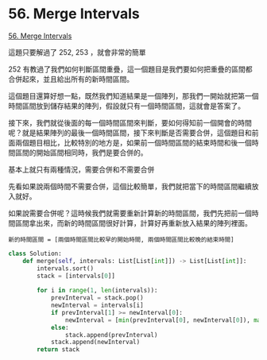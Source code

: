 # 56. Merge Intervals

[56. Merge Intervals](https://leetcode.com/problems/merge-intervals/)

這題只要解過了 252, 253 ，就會非常的簡單

252 有教過了我們如何判斷區間重疊，這一個題目是我們要如何把重疊的區間都合併起來，並且給出所有的新時間區間。

這個題目還算好想一點，既然我們知道結果是一個陣列，那我們一開始就把第一個時間區間放到儲存結果的陣列，假設就只有一個時間區間，這就會是答案了。

接下來，我們就從後面的每一個時間區間來判斷，要如何得知前一個開會的時間呢？就是結果陣列的最後一個時間區間，接下來判斷是否需要合併，這個題目和前面兩個題目相比，比較特別的地方是，如果前一個時間區間的結束時間和後一個時間區間的開始區間相同時，我們是要合併的。

基本上就只有兩種情況，需要合併和不需要合併

先看如果說兩個時間不需要合併，這個比較簡單，我們就把當下的時間區間繼續放入就好。

如果說需要合併呢？這時候我們就需要重新計算新的時間區間，我們先把前一個時間區間拿出來，而新的時間區間很好計算，計算好再重新放入結果的陣列裡面。

```text
新的時間區間 = [兩個時間區間比較早的開始時間, 兩個時間區間比較晚的結束時間]
```

```python
class Solution:
    def merge(self, intervals: List[List[int]]) -> List[List[int]]:
        intervals.sort()
        stack = [intervals[0]]
        
        for i in range(1, len(intervals)):
            prevInterval = stack.pop()
            newInterval = intervals[i]
            if prevInterval[1] >= newInterval[0]:
                newInterval = [min(prevInterval[0], newInterval[0]), max(prevInterval[1], newInterval[1])]
            else:
                stack.append(prevInterval)
            stack.append(newInterval)
        return stack
```



